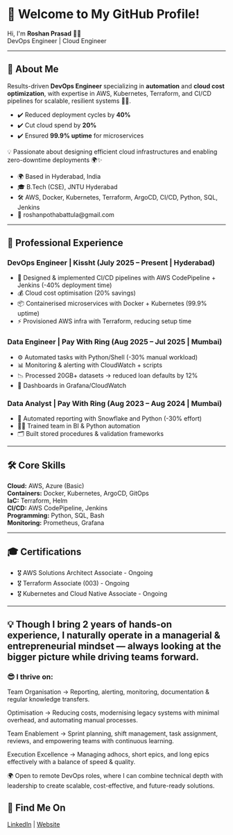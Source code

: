 <h1>👋 Welcome to My GitHub Profile!</h1>

<p>Hi, I'm <b>Roshan Prasad</b> 👨‍💻 <br>
DevOps Engineer | Cloud Engineer</p>

---

<h2>🌟 About Me</h2>

<p>
Results-driven <b>DevOps Engineer</b> specializing in <b>automation</b> and <b>cloud cost optimization</b>, 
with expertise in AWS, Kubernetes, Terraform, and CI/CD pipelines for scalable, resilient systems 🚀💼.
</p>

<ul>
  <li>✔️ Reduced deployment cycles by <b>40%</b></li>
  <li>✔️ Cut cloud spend by <b>20%</b></li>
  <li>✔️ Ensured <b>99.9% uptime</b> for microservices</li>
</ul>

<p>💡 Passionate about designing efficient cloud infrastructures and enabling zero-downtime deployments 🌍✨</p>

<ul>
  <li>🌍 Based in Hyderabad, India</li>
  <li>🎓 B.Tech (CSE), JNTU Hyderabad</li>
  <li>🛠️ AWS, Docker, Kubernetes, Terraform, ArgoCD, CI/CD, Python, SQL, Jenkins</li>
  <li>📧 roshanpothabattula@gmail.com</li>
</ul>

---

<h2>💼 Professional Experience</h2>

<h3>DevOps Engineer | Kissht (July 2025 – Present | Hyderabad)</h3>
<ul>
  <li>🚀 Designed & implemented CI/CD pipelines with AWS CodePipeline + Jenkins (-40% deployment time)</li>
  <li>💰 Cloud cost optimisation (20% savings)</li>
  <li>📦 Containerised microservices with Docker + Kubernetes (99.9% uptime)</li>
  <li>⚡ Provisioned AWS infra with Terraform, reducing setup time</li>
</ul>

<h3>Data Engineer | Pay With Ring (Aug 2025 – Jul 2025 | Mumbai)</h3>
<ul>
  <li>⚙️ Automated tasks with Python/Shell (-30% manual workload)</li>
  <li>📊 Monitoring & alerting with CloudWatch + scripts</li>
  <li>📉 Processed 20GB+ datasets → reduced loan defaults by 12%</li>
  <li>📡 Dashboards in Grafana/CloudWatch</li>
</ul>

<h3>Data Analyst | Pay With Ring (Aug 2023 – Aug 2024 | Mumbai)</h3>
<ul>
  <li>📑 Automated reporting with Snowflake and Python (-30% effort)</li>
  <li>👨‍🏫 Trained team in BI & Python automation</li>
  <li>🗂️ Built stored procedures & validation frameworks</li>
</ul>

---

<h2>🛠 Core Skills</h2>
<p>
<b>Cloud:</b> AWS, Azure (Basic)<br>
<b>Containers:</b> Docker, Kubernetes, ArgoCD, GitOps<br>
<b>IaC:</b> Terraform, Helm<br>
<b>CI/CD:</b> AWS CodePipeline, Jenkins<br>
<b>Programming:</b> Python, SQL, Bash<br>
<b>Monitoring:</b> Prometheus, Grafana
</p>

---

<h2>🎓 Certifications</h2>
<ul>
  <li>🎖️ AWS Solutions Architect Associate - Ongoing</li>
  <li>🎖️ Terraform Associate (003) - Ongoing</li>
  <li>🎖️ Kubernetes and Cloud Native Associate - Ongoing</li>
</ul>

---

<h2> 💡 Though I bring 2 years of hands-on experience, I naturally operate in a managerial & entrepreneurial mindset — always looking at the bigger picture while driving teams forward. </h2>

<h3> 😎 I thrive on: </h3>

<p> 

Team Organisation → Reporting, alerting, monitoring, documentation & regular knowledge transfers.

Optimisation → Reducing costs, modernising legacy systems with minimal overhead, and automating manual processes.

Team Enablement → Sprint planning, shift management, task assignment, reviews, and empowering teams with continuous learning.

Execution Excellence → Managing adhocs, short epics, and long epics effectively with a balance of speed & quality.

🌍 Open to remote DevOps roles, where I can combine technical depth with leadership to create scalable, cost-effective, and future-ready solutions.

</p>

<h2>🔗 Find Me On</h2>
<p>
<a href="https://www.linkedin.com/in/iamroshanprasad/">LinkedIn</a> | 
<a href="https://roshanprasadp.github.io/portfolio/">Website</a>
</p>
